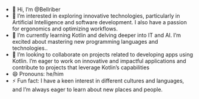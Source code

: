- 👋 Hi, I’m @Bellriber
- 👀 I’m interested in exploring innovative technologies, particularly in Artificial Intelligence and software development. I also have a passion for ergonomics and optimizing workflows.
- 🌱 I’m currently learning Kotlin and delving deeper into IT and AI. I’m excited about mastering new programming languages and technologies..
- 💞️ I’m looking to collaborate on projects related to developing apps using Kotlin. I’m eager to work on innovative and impactful applications and contribute to projects that leverage Kotlin’s capabilities
- 😄 Pronouns: he/him
- ⚡ Fun fact: I have a keen interest in different cultures and languages, and I’m always eager to learn about new places and people.

<!---
Bellriber/Bellriber is a ✨ special ✨ repository because its `README.md` (this file) appears on your GitHub profile.
You can click the Preview link to take a look at your changes.
--->
